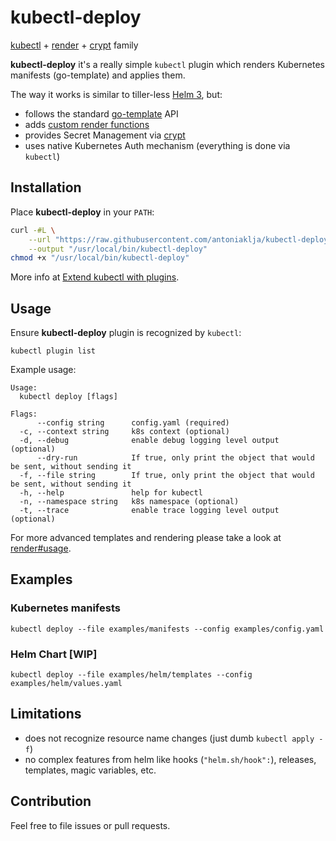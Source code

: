 # kubectl-deploy

[kubectl](https://kubernetes.io/docs/reference/kubectl/kubectl/) + [render](https://github.com/VirtusLab/render) + [crypt](https://github.com/VirtusLab/crypt) family

**kubectl-deploy** it's a really simple `kubectl` plugin which renders Kubernetes manifests (go-template) and applies them.

The way it works is similar to tiller-less [Helm 3](https://github.com/helm/community/blob/master/helm-v3/000-helm-v3.md), but:
- follows the standard [go-template](https://golang.org/pkg/text/template/) API 
- adds [custom render functions](https://github.com/VirtusLab/render/blob/master/README.md#notable-standard-and-sprig-functions)
- provides Secret Management via [crypt](https://github.com/VirtusLab/crypt)
- uses native Kubernetes Auth mechanism (everything is done via `kubectl`)

## Installation

Place **kubectl-deploy** in your `PATH`:

```bash
curl -#L \
    --url "https://raw.githubusercontent.com/antoniaklja/kubectl-deploy/master/kubectl-deploy" \
    --output "/usr/local/bin/kubectl-deploy"
chmod +x "/usr/local/bin/kubectl-deploy"
```

More info at [Extend kubectl with plugins](https://kubernetes.io/docs/tasks/extend-kubectl/kubectl-plugins/).

## Usage
  
Ensure **kubectl-deploy** plugin is recognized by `kubectl`:

```console
kubectl plugin list
```

Example usage:
 
```console
Usage:
  kubectl deploy [flags]

Flags:
      --config string      config.yaml (required)
  -c, --context string     k8s context (optional)
  -d, --debug              enable debug logging level output (optional)
      --dry-run            If true, only print the object that would be sent, without sending it
  -f, --file string        If true, only print the object that would be sent, without sending it
  -h, --help               help for kubectl
  -n, --namespace string   k8s namespace (optional)
  -t, --trace              enable trace logging level output (optional)

```

For more advanced templates and rendering please take a look at [render#usage](https://github.com/VirtusLab/render/blob/master/README.md#notable-standard-and-sprig-functions).

## Examples

### Kubernetes manifests

```console
kubectl deploy --file examples/manifests --config examples/config.yaml
```

### Helm Chart [WIP]

```console
kubectl deploy --file examples/helm/templates --config examples/helm/values.yaml
```
## Limitations

- does not recognize resource name changes (just dumb `kubectl apply -f`)
- no complex features from helm like hooks (`"helm.sh/hook":`), releases, templates, magic variables, etc.
  
## Contribution

Feel free to file issues or pull requests.